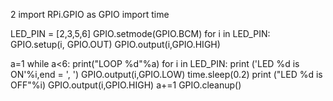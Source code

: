 2
import RPi.GPIO as GPIO
import time

LED_PIN = [2,3,5,6]
GPIO.setmode(GPIO.BCM)
for i in LED_PIN:
 GPIO.setup(i, GPIO.OUT)
 GPIO.output(i,GPIO.HIGH)
 
a=1
while a<6:
  print("LOOP %d"%a)
  for i in LED_PIN:
   print ('LED %d is ON'%i,end = ', ')
   GPIO.output(i,GPIO.LOW)
   time.sleep(0.2)
   print ("LED %d is OFF"%i)
   GPIO.output(i,GPIO.HIGH)
  a+=1
GPIO.cleanup()


